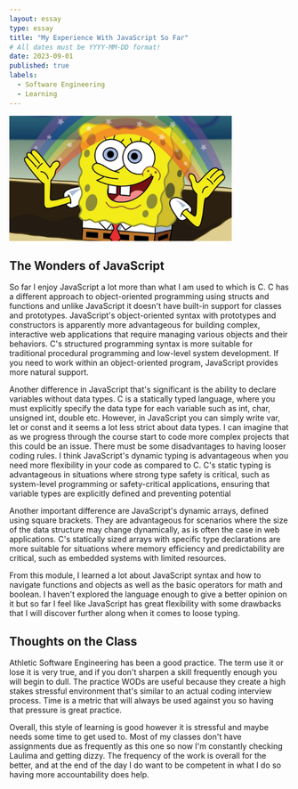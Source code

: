 ```yaml
---
layout: essay
type: essay
title: "My Experience With JavaScript So Far"
# All dates must be YYYY-MM-DD format!
date: 2023-09-01
published: true
labels:
  - Software Engineering
  - Learning
---
```


<img width="400px" class="rounded float-start pe-4" src="../img/Imaginationspongbob.jpg">

## The Wonders of JavaScript

So far I enjoy JavaScript a lot more than what I am used to which is C. C has a different approach to object-oriented programming using structs and functions and unlike JavaScript it doesn't have built-in support for classes and prototypes. JavaScript's object-oriented syntax with prototypes and constructors is apparently more advantageous for building complex, interactive web applications that require managing various objects and their behaviors. C's structured programming syntax is more suitable for traditional procedural programming and low-level system development. If you need to work within an object-oriented program, JavaScript provides more natural support.

Another difference in JavaScript that's significant is the ability to declare variables without data types. C is a statically typed language, where you must explicitly specify the data type for each variable such as int, char, unsigned int, double etc. However, in JavaScript you can simply write var, let or const and it seems a lot less strict about data types. I can imagine that as we progress through the course start to code more complex projects that this could be an issue. There must be some disadvantages to having looser coding rules. I think JavaScript's dynamic typing is advantageous when you need more flexibility in your code as compared to C. C's static typing is advantageous in situations where strong type safety is critical, such as system-level programming or safety-critical applications, ensuring that variable types are explicitly defined and preventing potential 

Another important difference are JavaScript's dynamic arrays, defined using square brackets. They are advantageous for scenarios where the size of the data structure may change dynamically, as is often the case in web applications. C's statically sized arrays with specific type declarations are more suitable for situations where memory efficiency and predictability are critical, such as embedded systems with limited resources.

From this module, I learned a lot about JavaScript syntax and how to navigate functions and objects as well as the basic operators for math and boolean. I haven't explored the language enough to give a better opinion on it but so far I feel like JavaScript has great flexibility with some drawbacks that I will discover further along when it comes to loose typing. 

## Thoughts on the Class

Athletic Software Engineering has been a good practice. The term use it or lose it is very true, and if you don't sharpen a skill frequently enough you will begin to dull. The practice WODs are useful because they create a high stakes stressful environment that's similar to an actual coding interview process. Time is a metric that will always be used against you so having that pressure is great practice. 

Overall, this style of learning is good however it is stressful and maybe needs some time to get used to. Most of my classes don't have assignments due as frequently as this one so now I'm constantly checking Laulima and getting dizzy. The frequency of the work is overall for the better, and at the end of the day I do want to be competent in what I do so having more accountability does help.

